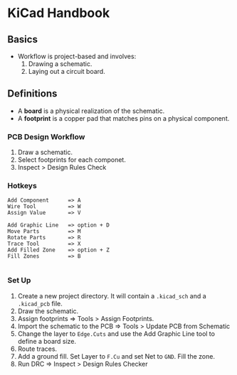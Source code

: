 # KiCad Handbook

## Basics
- Workflow is project-based and involves:
  1. Drawing a schematic.
  2. Laying out a circuit board.

## Definitions
- A **board** is a physical realization of the schematic.
- A **footprint** is a copper pad that matches pins on a physical component. 

### PCB Design Workflow
1. Draw a schematic.
2. Select footprints for each componet.
3. Inspect > Design Rules Check


### Hotkeys
```
Add Component      => A
Wire Tool          => W
Assign Value       => V

Add Graphic Line   => option + D
Move Parts         => M
Rotate Parts       => R
Trace Tool         => X
Add Filled Zone    => option + Z
Fill Zones         => B


```

### Set Up
1. Create a new project directory. It will contain a `.kicad_sch` and a `.kicad_pcb` file.
2. Draw the schematic.
3. Assign footprints => Tools > Assign Footprints.
4. Import the schematic to the PCB => Tools > Update PCB from Schematic
5. Change the layer to `Edge.Cuts` and use the Add Graphic Line tool to define a board size.
6. Route traces.
7. Add a ground fill. Set Layer to `F.Cu` and set Net to `GND`. Fill the zone.
8. Run DRC => Inspect > Design Rules Checker


